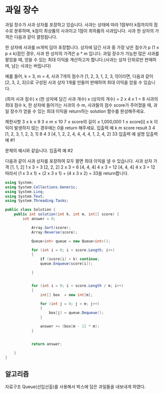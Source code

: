 # 과일 장수

과일 장수가 사과 상자를 포장하고 있습니다. 사과는 상태에 따라 1점부터 k점까지의 점수로 분류하며, k점이 최상품의 사과이고 1점이 최하품의 사과입니다. 사과 한 상자의 가격은 다음과 같이 결정됩니다.

한 상자에 사과를 m개씩 담아 포장합니다.
상자에 담긴 사과 중 가장 낮은 점수가 p (1 ≤ p ≤ k)점인 경우, 사과 한 상자의 가격은 p * m 입니다.
과일 장수가 가능한 많은 사과를 팔았을 때, 얻을 수 있는 최대 이익을 계산하고자 합니다.(사과는 상자 단위로만 판매하며, 남는 사과는 버립니다)

예를 들어, k = 3, m = 4, 사과 7개의 점수가 [1, 2, 3, 1, 2, 3, 1]이라면, 다음과 같이 [2, 3, 2, 3]으로 구성된 사과 상자 1개를 만들어 판매하여 최대 이익을 얻을 수 있습니다.

(최저 사과 점수) x (한 상자에 담긴 사과 개수) x (상자의 개수) = 2 x 4 x 1 = 8
사과의 최대 점수 k, 한 상자에 들어가는 사과의 수 m, 사과들의 점수 score가 주어졌을 때, 과일 장수가 얻을 수 있는 최대 이익을 return하는 solution 함수를 완성해주세요.

제한사항
3 ≤ k ≤ 9
3 ≤ m ≤ 10
7 ≤ score의 길이 ≤ 1,000,000
1 ≤ score[i] ≤ k
이익이 발생하지 않는 경우에는 0을 return 해주세요.
입출력 예
k	m	score	result
3	4	[1, 2, 3, 1, 2, 3, 1]	8
4	3	[4, 1, 2, 2, 4, 4, 4, 4, 1, 2, 4, 2]	33
입출력 예 설명
입출력 예 #1

문제의 예시와 같습니다.
입출력 예 #2

다음과 같이 사과 상자를 포장하여 모두 팔면 최대 이익을 낼 수 있습니다.
사과 상자	가격
[1, 1, 2]	1 x 3 = 3
[2, 2, 2]	2 x 3 = 6
[4, 4, 4]	4 x 3 = 12
[4, 4, 4]	4 x 3 = 12
따라서 (1 x 3 x 1) + (2 x 3 x 1) + (4 x 3 x 2) = 33을 return합니다.

```cs
using System;
using System.Collections.Generic;
using System.Linq;
using System.Text;
using System.Threading.Tasks;

public class Solution {
    public int solution(int k, int m, int[] score) {
        int answer = 0;

            Array.Sort(score);
            Array.Reverse(score);

            Queue<int> queue = new Queue<int>();

            for (int i = 0; i < score.Length; i++)
            {
                if (score[i] > k) continue;
                queue.Enqueue(score[i]);

            }


            for (int i = 0; i < score.Length / m; i++)
            {
                int[] box  = new int[m];

                for (int j = 0; j < m; j++)
                {
                    box[j] = queue.Dequeue();
                }

                answer += (box[m - 1] * m);
            }


            return answer;

    }
}
```

## 알고리즘 

자료구조 Queue(선입선출)를 사용해서 박스에 담은 과일들을 내보내게 하였다. 
